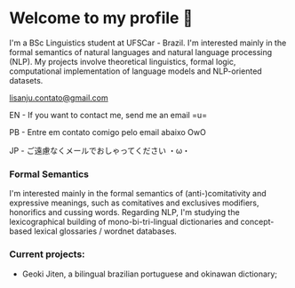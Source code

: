 # Welcome to my profile 🐝
I'm a BSc Linguistics student at UFSCar - Brazil. I'm interested mainly in the formal semantics of natural languages and natural language processing (NLP). My projects involve theoretical linguistics, formal logic, computational implementation of language models and NLP-oriented datasets.

lisanju.contato@gmail.com

EN - If you want to contact me, send me an email =u=

PB - Entre em contato comigo pelo email abaixo OwO

JP - ご遠慮なくメールでおしゃってください ・ω・

### Formal Semantics
I'm interested mainly in the formal semantics of (anti-)comitativity and expressive meanings, such as comitatives and exclusives modifiers, honorifics and cussing words. Regarding NLP, I'm studying the lexicographical building of mono-bi-tri-lingual dictionaries and concept-based lexical glossaries / wordnet databases.

### Current projects:
- Geoki Jiten, a bilingual brazilian portuguese and okinawan dictionary;
